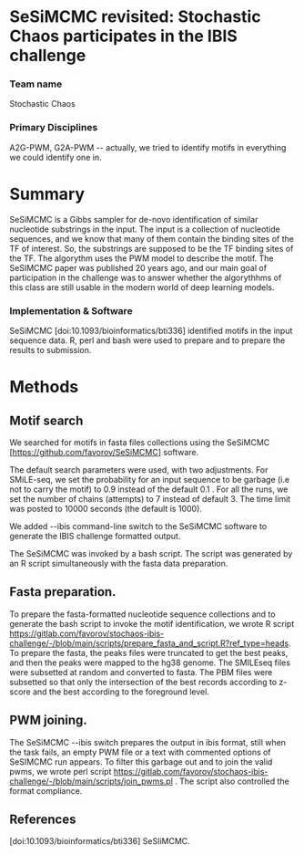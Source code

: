 # SeSiMCMC revisited: Stochastic Chaos participates in the IBIS challenge

### Team name
Stochastic Chaos

### Primary Disciplines
A2G-PWM, G2A-PWM -- actually, we tried to identify motifs in everything we could identify one in.

# Summary

SeSiMCMC is a Gibbs sampler for de-novo identification of similar nucleotide substrings in the input. The input is a collection of nucleotide sequences, and we know that many of them contain the binding sites of the TF of interest. So, the substrings are supposed to be the TF binding sites of the TF. The algorythm uses the PWM model to describe the motif. The SeSIMCMC paper was published 20 years ago, and our main goal of participation in the challenge was to answer whether the algorythhms of this class are still usable in the modern world of deep learning models.

### Implementation & Software
SeSiMCMC [doi:10.1093/bioinformatics/bti336] identified motifs in the input sequence data. R, perl and bash were used to prepare and to prepare the results to submission.

# Methods
## Motif search
We searched for motifs in fasta files collections using the SeSiMCMC [https://github.com/favorov/SeSiMCMC] software.

The default search parameters were used, with two adjustments. For SMiLE-seq, we set the probability for an input sequence to be garbage (i.e not to carry the motif) to 0.9 instead of the default 0.1 . For all the runs, we set the number of chains (attempts) to 7 instead of default 3. The time limit was posted to 10000 seconds (the default is 1000). 

We added --ibis command-line switch to the SeSiMCMC software to generate the IBIS challenge formatted output.

The SeSiMCMC was invoked by a bash script. The script was generated by an R script simultaneously with the fasta data preparation.

## Fasta preparation.
To  prepare the fasta-formatted nucleotide sequence collections and to generate the bash script to invoke the motif identification, we wrote R script https://gitlab.com/favorov/stochaos-ibis-challenge/-/blob/main/scripts/prepare_fasta_and_script.R?ref_type=heads. 
To prepare the fasta, the peaks files were truncated to get the best peaks, and then the peaks were mapped to the hg38 genome. The SMILEseq files were subsetted at random and converted to fasta. The PBM files were subsetted so that only the intersection of the best records according to z-score and the best according to the foreground level.

## PWM joining.
The SeSiMCMC --ibis switch prepares the output in ibis format, still when the task fails, an empty PWM file or a text with commented options of SeSIMCMC run appears. To filter this garbage out and to join the valid pwms, we wrote perl script https://gitlab.com/favorov/stochaos-ibis-challenge/-/blob/main/scripts/join_pwms.pl . The script also controlled the format compliance.

## References
[doi:10.1093/bioinformatics/bti336] SeSIiMCMC.
